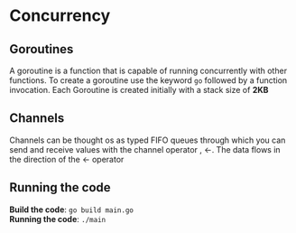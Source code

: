 # Concurrency

## Goroutines
A goroutine is a function that is capable of running concurrently with other functions. To create a goroutine use the
keyword `go` followed by a function invocation. Each Goroutine is created initially with a stack size of **2KB**

## Channels
Channels can be thought os as typed FIFO queues through which you can send and receive values with the channel operator
, <-. The data flows in the direction of the <- operator

## Running the code
 **Build the code**: ```go build main.go```  
 **Running the code**: ```./main```